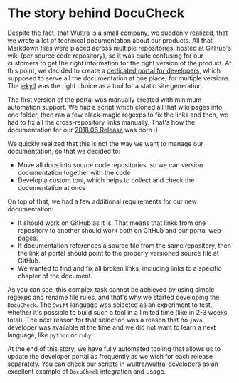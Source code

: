 # The story behind DocuCheck

Despite the fact, that [Wultra](https://wultra.com) is a small company, we suddenly realized, that we wrote a lot of technical documentation about our products. All that Markdown files were placed across multiple repositories, hosted at GitHub's wiki (per source code repository), so it was quite confusing for our customers to get the right information for the right version of the product. At this point, we decided to create a [dedicated portal for developers](https://developers.wultra.com), which supposed to serve all the documentation at one place, for multiple versions. The [jekyll](https://jekyllrb.com) was the right choice as a tool for a static site generation.

The first version of the portal was manually created with minimum automation support. We had a script which cloned all that wiki pages into one folder, then ran a few black-magic regexps to fix the links and then, we had to fix all the cross-repository links manually. That's how the documentation for our [2018.06 Release](https://developers.wultra.com/docs/2018.06/) was born :) 

We quickly realized that this is not the way we want to manage our documentation, so that we decided to:

- Move all docs into source code repositories, so we can version documentation together with the code
- Develop a custom tool, which helps to collect and check the documentation at once

On top of that, we had a few additional requirements for our new documentation:

- It should work on GitHub as it is. That means that links from one repository to another should work both on GitHub and our portal web-pages.
- If documentation references a source file from the same repository, then the link at portal should point to the properly versioned source file at GitHub.
- We wanted to find and fix all broken links, including links to a specific chapter of the document. 

As you can see, this complex task cannot be achieved by using simple regexps and rename file rules, and that's why we started developing the `DocuCheck`. The `Swift` language was selected as an experiment to test, whether it's possible to build such a tool in a limited time (like in 2-3 weeks total). The next reason for that selection was a reason that no `java` developer was available at the time and we did not want to learn a next language, like `python` or `ruby`. 

At the end of this story, we have fully automated tooling that allows us to update the developer portal as frequently as we wish for each release separately. You can check our scripts in [wultra/wultra-developers](https://github.com/wultra/wultra-developers) as an excellent example of `DocuCheck` integration and usage.